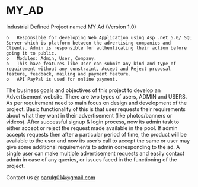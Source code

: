 # MY_AD

Industrial Defined Project named MY Ad (Version 1.0)

    o	Responsible for developing Web Application using Asp .net 5.0/ SQL Server which is platform between the advertising companies and Clients. Admin is responsible for authenticating their action before going it to public.  
    o	Modules: Admin, User, Company.
    o	This have features like User can submit any kind and type of requirement without any constraint, Accept and Reject proposal feature, feedback, mailing and payment feature.
    o	API PayPal is used for online payment. 


The business goals and objectives of this project to develop an Advertisement website. There are two types of users, ADMIN and USERS. As per requirement need to main focus on design and development of the project. Basic functionality of this is that user requests their requirements about what they want in their advertisement (like photos/banners or videos). After successful signup & login process, now its admin task to either accept or reject the request made available in the pool. If admin accepts requests then after a particular period of time, the product will be available to the user and now its user’s call to accept the same or user may give some additional requirements to admin corresponding to the ad. A single user can make multiple advertisement requests and easily contact admin in case of any queries, or issues faced in the functioning of the project.


Contact us @ parulg014@gmail.com
